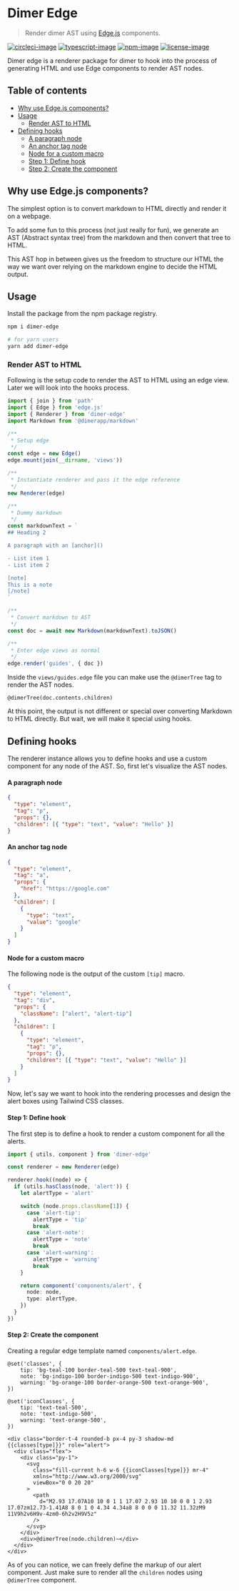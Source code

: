 # Dimer Edge

> Render dimer AST using [Edge.js](https://preview.adonisjs.com/guides/views/introduction/) components.

[![circleci-image]][circleci-url] [![typescript-image]][typescript-url] [![npm-image]][npm-url] [![license-image]][license-url]

Dimer edge is a renderer package for dimer to hook into the process of generating HTML and use Edge components to render AST nodes.

<!-- START doctoc generated TOC please keep comment here to allow auto update -->
<!-- DON'T EDIT THIS SECTION, INSTEAD RE-RUN doctoc TO UPDATE -->
## Table of contents

- [Why use Edge.js components?](#why-use-edgejs-components)
- [Usage](#usage)
  - [Render AST to HTML](#render-ast-to-html)
- [Defining hooks](#defining-hooks)
    - [A paragraph node](#a-paragraph-node)
    - [An anchor tag node](#an-anchor-tag-node)
    - [Node for a custom macro](#node-for-a-custom-macro)
    - [Step 1: Define hook](#step-1-define-hook)
    - [Step 2: Create the component](#step-2-create-the-component)

<!-- END doctoc generated TOC please keep comment here to allow auto update -->

## Why use Edge.js components?

The simplest option is to convert markdown to HTML directly and render it on a webpage.

To add some fun to this process (not just really for fun), we generate an AST (Abstract syntax tree) from the markdown and then convert that tree to HTML.

This AST hop in between gives us the freedom to structure our HTML the way we want over relying on the markdown engine to decide the HTML output.

## Usage

Install the package from the npm package registry.

```sh
npm i dimer-edge

# for yarn users
yarn add dimer-edge
```

### Render AST to HTML

Following is the setup code to render the AST to HTML using an edge view. Later we will look into the hooks process.

```ts
import { join } from 'path'
import { Edge } from 'edge.js'
import { Renderer } from 'dimer-edge'
import Markdown from '@dimerapp/markdown'

/**
 * Setup edge
 */
const edge = new Edge()
edge.mount(join(__dirname, 'views'))

/**
 * Instantiate renderer and pass it the edge reference
 */
new Renderer(edge)

/**
 * Dummy markdown
 */
const markdownText = `
## Heading 2

A paragraph with an [anchor]()

- List item 1
- List item 2

[note]
This is a note
[/note]
`

/**
 * Convert markdown to AST
 */
const doc = await new Markdown(markdownText).toJSON()

/**
 * Enter edge views as normal
 */
edge.render('guides', { doc })
```

Inside the `views/guides.edge` file you can make use the `@dimerTree` tag to render the AST nodes.

```edge
@dimerTree(doc.contents.children)
```

At this point, the output is not different or special over converting Markdown to HTML directly. But wait, we will make it special using hooks.

## Defining hooks

The renderer instance allows you to define hooks and use a custom component for any node of the AST. So, first let's visualize the AST nodes.

#### A paragraph node

```json
{
  "type": "element",
  "tag": "p",
  "props": {},
  "children": [{ "type": "text", "value": "Hello" }]
}
```

#### An anchor tag node

```json
{
  "type": "element",
  "tag": "a",
  "props": {
    "href": "https://google.com"
  },
  "children": [
    {
      "type": "text",
      "value": "google"
    }
  ]
}
```

#### Node for a custom macro

The following node is the output of the custom `[tip]` macro.

```json
{
  "type": "element",
  "tag": "div",
  "props": {
    "className": ["alert", "alert-tip"]
  },
  "children": [
    {
      "type": "element",
      "tag": "p",
      "props": {},
      "children": [{ "type": "text", "value": "Hello" }]
    }
  ]
}
```

Now, let's say we want to hook into the rendering processes and design the alert boxes using Tailwind CSS classes.

#### Step 1: Define hook

The first step is to define a hook to render a custom component for all the alerts.

```ts
import { utils, component } from 'dimer-edge'

const renderer = new Renderer(edge)

renderer.hook((node) => {
  if (utils.hasClass(node, 'alert')) {
    let alertType = 'alert'

    switch (node.props.className[1]) {
      case 'alert-tip':
        alertType = 'tip'
        break
      case 'alert-note':
        alertType = 'note'
        break
      case 'alert-warning':
        alertType = 'warning'
        break
    }

    return component('components/alert', {
      node: node,
      type: alertType,
    })
  }
})
```

#### Step 2: Create the component

Creating a regular edge template named `components/alert.edge`.

```edge
@set('classes', {
	tip: 'bg-teal-100 border-teal-500 text-teal-900',
	note: 'bg-indigo-100 border-indigo-500 text-indigo-900',
	warning: 'bg-orange-100 border-orange-500 text-orange-900',
})

@set('iconClasses', {
	tip: 'text-teal-500',
	note: 'text-indigo-500',
	warning: 'text-orange-500',
})

<div class="border-t-4 rounded-b px-4 py-3 shadow-md {{classes[type]}}" role="alert">
  <div class="flex">
    <div class="py-1">
      <svg
        class="fill-current h-6 w-6 {{iconClasses[type]}} mr-4"
        xmlns="http://www.w3.org/2000/svg"
        viewBox="0 0 20 20"
      >
        <path
          d="M2.93 17.07A10 10 0 1 1 17.07 2.93 10 10 0 0 1 2.93 17.07zm12.73-1.41A8 8 0 1 0 4.34 4.34a8 8 0 0 0 11.32 11.32zM9 11V9h2v6H9v-4zm0-6h2v2H9V5z"
        />
      </svg>
    </div>
    <div>@dimerTree(node.children)~</div>
  </div>
</div>
```

As of you can notice, we can freely define the markup of our alert component. Just make sure to render all the `children` nodes using `@dimerTree` component.

[circleci-image]: https://img.shields.io/circleci/project/github/dimerapp/dimer-edge/master.svg?style=for-the-badge&logo=circleci
[circleci-url]: https://circleci.com/gh/dimerapp/dimer-edge 'circleci'
[typescript-image]: https://img.shields.io/badge/Typescript-294E80.svg?style=for-the-badge&logo=typescript
[typescript-url]: "typescript"
[npm-image]: https://img.shields.io/npm/v/dimer-edge.svg?style=for-the-badge&logo=npm
[npm-url]: https://npmjs.org/package/dimer-edge 'npm'
[license-image]: https://img.shields.io/npm/l/dimer-edge?color=blueviolet&style=for-the-badge
[license-url]: LICENSE.md 'license'
